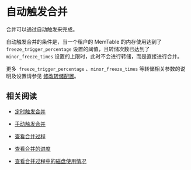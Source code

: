 自动触发合并 
===========================

合并可以通过自动触发来完成。

自动触发合并的条件是，当一个租户的 MemTable 的内存使用达到了 `freeze_trigger_percentage` 设置的阈值，且转储次数已达到了 `minor_freeze_times` 设置的上限时，此时不会进行转储，而是直接进行合并。

更多` freeze_trigger_percentage` 、`minor_freeze_times` 等转储相关参数的说明及设置请参见 [修改转储配置](../1.minor-compaction-management/5.modify-minor-compaction-configurations.md)。

相关阅读 
-------------------------

* [定时触发合并](../2.major-compaction-management/3.trigger-a-major-compaction-on-a-schedule.md)

  

* [手动触发合并](../2.major-compaction-management/4.manually-trigger-a-major-compaction.md)

  

* [查看合并过程](5.view-major-compaction-information/1.view-the-major-compaction-process.md)

  

* [查看合并的进度](t2108322.html#topic-2108322)

  

* [查看合并过程中的磁盘使用情况](5.view-major-compaction-information/2.view-disk-usage-in-the-process-of-major-compaction.md)

  



